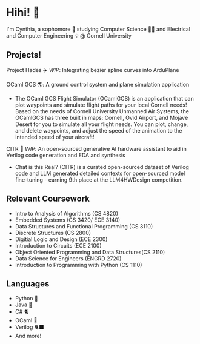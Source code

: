 # Hihi! :wave:

I'm Cynthia, a sophomore 🥈 studying Computer Science 👩‍💻 and Electrical and Computer Engineering 💡 @ Cornell University </span>

## Projects!

Project Hades ✈️ *WIP*: Integrating bezier spline curves into ArduPlane <br>

OCaml GCS 🌎: A ground control system and plane simulation application <br>
- The OCaml GCS Flight Simulator (OCamlGCS) is an application that can plot waypoints and simulate flight paths for your local Cornell needs! Based on the needs of Cornell University Unmanned Air Systems, the OCamlGCS has three built in maps: Cornell, Ovid Airport, and Mojave Desert for you to simulate all your flight needs. You can plot, change, and delete waypoints,  and adjust the speed of the animation to the intended speed of your aircraft! <br>

CITR 🤖 *WIP*: An open-sourced generative AI hardware assistant to aid in Verilog code generation and EDA and synthesis <br>
- Chat is this Real? (CITR) is a curated open-sourced dataset of Verilog code and LLM generated detailed contexts for open-sourced model fine-tuning - earning 9th place at the LLM4HWDesign competition. <br>

## Relevant Coursework
- Intro to Analysis of Algorithms (CS 4820)
- Embedded Systems (CS 3420/ ECE 3140)
- Data Structures and Functional Programming (CS 3110)
- Discrete Structures (CS 2800)
- Digitial Logic and Design (ECE 2300)
- Introduction to Circuits (ECE 2100)
- Object Oriented Programming and Data Structures(CS 2110)
- Data Science for Engineers (ENGRD 2720)
- Introduction to Programming with Python (CS 1110)

## Languages
- Python 🐍
- Java 🍵
- C# 🐈
- OCaml 🐫
- Verilog 🐈‍⬛
- And more!

